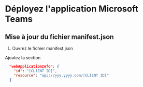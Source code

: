 # Déployez l'application Microsoft Teams



## Mise à jour du fichier manifest.json

1. Ouvrez le fichier manifest.json














Ajoutez la section
```JSON
  "webApplicationInfo": {
    "id": "[CLIENT ID]",
    "resource": "api://yyy.yyyy.com/[CLIENT ID]"
  }
```


